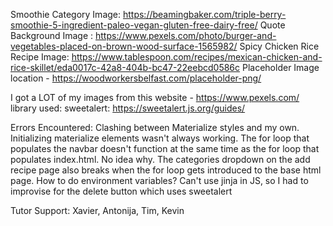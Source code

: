 Smoothie Category Image: https://beamingbaker.com/triple-berry-smoothie-5-ingredient-paleo-vegan-gluten-free-dairy-free/
Quote Background Image : https://www.pexels.com/photo/burger-and-vegetables-placed-on-brown-wood-surface-1565982/
Spicy Chicken Rice Recipe Image: https://www.tablespoon.com/recipes/mexican-chicken-and-rice-skillet/eda0017c-42a8-404b-bc47-22eebcd0586c
Placeholder Image location - https://woodworkersbelfast.com/placeholder-png/

I got a LOT of my images from this website - https://www.pexels.com/
library used: sweetalert: https://sweetalert.js.org/guides/

Errors Encountered: Clashing between Materialize styles and my own. 
Initializing materialize elements wasn't always working.
The for loop that populates the navbar doesn't function at the same time as the for loop that populates index.html. No idea why.
The categories dropdown on the add recipe page also breaks when the for loop gets introduced to the base html page. 
How to do environment variables?
Can't use jinja in JS, so I had to improvise for the delete button which uses sweetalert

Tutor Support: Xavier, Antonija, Tim, Kevin